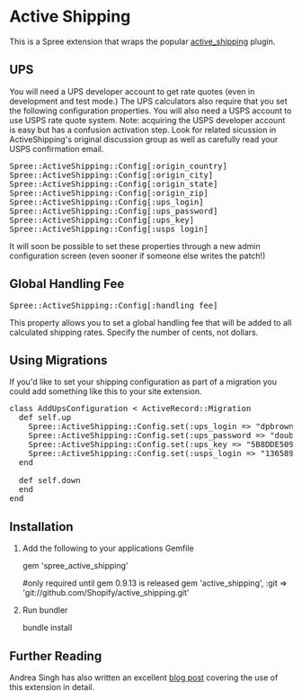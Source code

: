 Active Shipping
===============

This is a Spree extension that wraps the popular [active_shipping](http://github.com/Shopify/active_shipping/tree/master) plugin.

UPS 
---

You will need a UPS developer account to get rate quotes (even in development and test mode.)  The UPS calculators also require that you set the following configuration properties. You will also need a USPS account to use USPS rate quote system. Note: acquiring the USPS developer account is easy but has a confusion activation step. Look for related sicussion in ActiveShipping's original discussion group as well as carefully read your USPS confirmation email. 

<pre>
Spree::ActiveShipping::Config[:origin_country]
Spree::ActiveShipping::Config[:origin_city]
Spree::ActiveShipping::Config[:origin_state]
Spree::ActiveShipping::Config[:origin_zip]
Spree::ActiveShipping::Config[:ups_login]
Spree::ActiveShipping::Config[:ups_password]
Spree::ActiveShipping::Config[:ups_key]
Spree::ActiveShipping::Config[:usps_login]
</pre>

It will soon be possible to set these properties through a new admin configuration screen (even sooner if someone else writes the patch!)  

Global Handling Fee
-------------------

<pre>
Spree::ActiveShipping::Config[:handling_fee]
</pre>

This property allows you to set a global handling fee that will be added to all calculated shipping rates.  Specify the number of cents, not dollars.

Using Migrations
----------------

If you'd like to set your shipping configuration as part of a migration you could add something like this to your site extension.

<pre>
class AddUpsConfiguration < ActiveRecord::Migration
  def self.up
    Spree::ActiveShipping::Config.set(:ups_login => "dpbrowning")
    Spree::ActiveShipping::Config.set(:ups_password => "doublewide")
    Spree::ActiveShipping::Config.set(:ups_key => "5B8DDE509EFDA5D6")
    Spree::ActiveShipping::Config.set(:usps_login => "13658997AOE2568XOE")
  end

  def self.down
  end
end
</pre> 

Installation
------------

1. Add the following to your applications Gemfile

    gem 'spree_active_shipping'

    #only required until gem 0.9.13 is released
    gem 'active_shipping', :git => 'git://github.com/Shopify/active_shipping.git'

2. Run bundler

    bundle install


Further Reading
---------------

Andrea Singh has also written an excellent [blog post](http://blog.madebydna.com/all/code/2010/05/26/setting-up-usps-shipping-with-spree.html) covering the use of this extension in detail.

